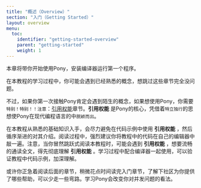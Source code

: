 ```yaml
---
title: "概述（Overview）"
section: "入门（Getting Started）"
layout: overview
menu:
  toc:
    identifier: "getting-started-overview"
    parent: "getting-started"
    weight: 1
---
```

<!-- This chapter will get you up and running with Pony from installing the compiler to running your first program.  -->
本章将带你开始使用Pony，安装编译器运行第一个程序。

<!-- As you work your way through this tutorial, you'll likely come across a lot of concepts that are familiar to you from any prior programming languages that you've had experience with. You'll likely want to skim and skip around through these areas, and that's totally fine. -->
在本教程的学习过程中，你可能会遇到已经熟悉的概念，想跳过这些章节完全没问题。

<!-- However, if you've never used Pony before, we guarantee that you'll come across concepts that are new to you, which will require close and careful attention if you want to learn and apply them: [reference capabilities](/reference-capabilities.html). These are the core innovation in Pony that make it a unique and compelling offering in the wide world of modern programming languages. -->
不过，如果你第一次接触Pony肯定会遇到陌生的概念，如果想使用Pony，你需要`特别！特别！！注意`：[引用权能](/reference-abilities.html)章节。__引用权能__ 是Pony的核心，凭借着`特立独行`的思想使Pony在现代编程语言的中`脱颖而出`。
<!-- 这是Pony语言的核心思想，这些`特立独行`的思想使Pony在众多的现代编程语言的中脱颖而出。 -->

<!-- In this tutorial we start off with familiar basics, and try our best to avoid reference capabilities in the code examples until later on when they can be covered in detail. You should feel free to follow along with the code examples in your own text editor - we absolutely encourage it. Just be aware that as you venture off the beaten path of the curated tutorial, you'll likely run into reference capabilities, and you'll need to thoroughly read and understand the basics of those concepts before you'll really feel fluent and able to work with the compiler as it tries to help you prove the safety of your program. -->
在本教程从熟悉的基础知识入手，会尽力避免在代码示例中使用 __引用权能__ ，然后循序渐进的对其介绍。阅读过程中，强烈建议你将教程中的代码在自己的编辑器中敲一遍。注意，当你冒然跳跃式阅读本教程时，可能会遇到 __引用权能__ ，想要流畅的通读全文，得先彻底理解 __引用权能__ 。学习过程中配合编译器一起使用，可以验证教程中代码示例，加深理解。

<!-- Stick with us and read on, even if you need to read through something a few times. Know that the community is here to help as you climb the learning curve and master new concepts that will change the way you think about concurrency. -->
或许你正急着阅读后面的章节，稍微花点时间读完入门章节，了解下社区为你提供了哪些帮助，可以少走一些弯路。学习Pony会改变你对并发问题的看法。
